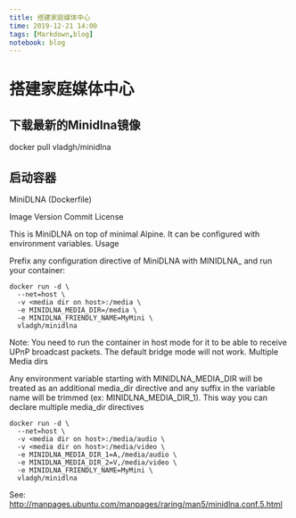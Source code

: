 ```yaml
---
title: 搭建家庭媒体中心
time: 2019-12-21 14:00
tags: [Markdown,blog]
notebook: blog
---
```


# 搭建家庭媒体中心


## 下载最新的Minidlna镜像

docker pull vladgh/minidlna

## 启动容器

MiniDLNA (Dockerfile)

Image Version Commit License

This is MiniDLNA on top of minimal Alpine. It can be configured with environment variables.
Usage

Prefix any configuration directive of MiniDLNA with MINIDLNA_ and run your container:

```
docker run -d \
  --net=host \
  -v <media dir on host>:/media \
  -e MINIDLNA_MEDIA_DIR=/media \
  -e MINIDLNA_FRIENDLY_NAME=MyMini \
  vladgh/minidlna
```

Note: You need to run the container in host mode for it to be able to receive UPnP broadcast packets. The default bridge mode will not work.
Multiple Media dirs

Any environment variable starting with MINIDLNA_MEDIA_DIR will be treated as an additional media_dir directive and any suffix in the variable name will be trimmed (ex: MINIDLNA_MEDIA_DIR_1). This way you can declare multiple media_dir directives

```
docker run -d \
  --net=host \
  -v <media dir on host>:/media/audio \
  -v <media dir on host>:/media/video \
  -e MINIDLNA_MEDIA_DIR_1=A,/media/audio \
  -e MINIDLNA_MEDIA_DIR_2=V,/media/video \
  -e MINIDLNA_FRIENDLY_NAME=MyMini \
  vladgh/minidlna
```

See: http://manpages.ubuntu.com/manpages/raring/man5/minidlna.conf.5.html


